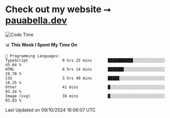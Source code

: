 # Check out my website ⭢ [pauabella.dev](https://pauabella.dev)

<!--START_SECTION:waka-->
![Code Time](http://img.shields.io/badge/Code%20Time-3%2C785%20hrs%2043%20mins-blue)

📊 **This Week I Spent My Time On** 

```text
💬 Programming Languages: 
TypeScript               9 hrs 25 mins       ███████████░░░░░░░░░░░░░░   45.04 % 
HTML                     6 hrs 14 mins       ███████░░░░░░░░░░░░░░░░░░   29.78 % 
CSS                      3 hrs 49 mins       █████░░░░░░░░░░░░░░░░░░░░   18.25 % 
Other                    41 mins             █░░░░░░░░░░░░░░░░░░░░░░░░   03.34 % 
Image (svg)              38 mins             █░░░░░░░░░░░░░░░░░░░░░░░░   03.03 % 
```


 Last Updated on 09/10/2024 16:06:07 UTC
<!--END_SECTION:waka-->
